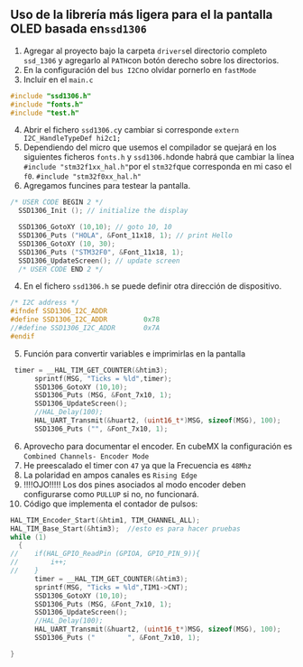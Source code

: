 ## Uso de la librería más ligera para el la pantalla OLED basada en`ssd1306`

1. Agregar al proyecto bajo la carpeta `drivers`el directorio completo `ssd_1306` y agregarlo al `PATH`con botón derecho sobre los directorios.
2. En la configuración del `bus I2C`no olvidar pornerlo en `fastMode`
3. Incluir en el `main.c`
```c 
#include "ssd1306.h"
#include "fonts.h"
#include "test.h"
```
4. Abrir el fichero `ssd1306.c`y cambiar si corresponde ```extern I2C_HandleTypeDef hi2c1;```
5. Dependiendo del micro que usemos el compilador se quejará en los siguientes ficheros `fonts.h` y `ssd1306.h`donde habrá que cambiar
la línea ` #include "stm32f1xx_hal.h"`por el `stm32f`que corresponda en mi caso el `f0`. `#include "stm32f0xx_hal.h"`
6. Agregamos funcines para testear la pantalla.
```c 
/* USER CODE BEGIN 2 */
  SSD1306_Init (); // initialize the display

  SSD1306_GotoXY (10,10); // goto 10, 10
  SSD1306_Puts ("HOLA", &Font_11x18, 1); // print Hello
  SSD1306_GotoXY (10, 30);
  SSD1306_Puts ("STM32F0", &Font_11x18, 1);
  SSD1306_UpdateScreen(); // update screen
  /* USER CODE END 2 */
```
4. En el fichero `ssd1306.h` se puede definir otra dirección de dispositivo.
```c 
/* I2C address */
#ifndef SSD1306_I2C_ADDR
#define SSD1306_I2C_ADDR         0x78
//#define SSD1306_I2C_ADDR       0x7A
#endif
```
5. Función para convertir variables e imprimirlas en la pantalla
```c
 timer = __HAL_TIM_GET_COUNTER(&htim3);
	  sprintf(MSG, "Ticks = %ld",timer);
	  SSD1306_GotoXY (10,10);
	  SSD1306_Puts (MSG, &Font_7x10, 1);
	  SSD1306_UpdateScreen();
	  //HAL_Delay(100);
	  HAL_UART_Transmit(&huart2, (uint16_t*)MSG, sizeof(MSG), 100);
	  SSD1306_Puts ("", &Font_7x10, 1);
 ```
6. Aprovecho para documentar el encoder. En cubeMX la configuración es `Combined Channels- Encoder Mode`
7. He preescalado el timer con `47` ya que la Frecuencia es `48Mhz`
8. La polaridad en ampos canales es `Rising Edge`
9. !!!!OJO!!!!! Los dos pines asociados al modo encoder deben configurarse como `PULLUP` si no, no funcionará.
10. Código que implementa el contador de pulsos:
```c
HAL_TIM_Encoder_Start(&htim1, TIM_CHANNEL_ALL);
HAL_TIM_Base_Start(&htim3);  //esto es para hacer pruebas
while (1)
  {
//	  if(HAL_GPIO_ReadPin (GPIOA, GPIO_PIN_9)){
//		  i++;
//	  }
	  timer = __HAL_TIM_GET_COUNTER(&htim3);
	  sprintf(MSG, "Ticks = %ld",TIM1->CNT);
	  SSD1306_GotoXY (10,10);
	  SSD1306_Puts (MSG, &Font_7x10, 1);
	  SSD1306_UpdateScreen();
	  //HAL_Delay(100);
	  HAL_UART_Transmit(&huart2, (uint16_t*)MSG, sizeof(MSG), 100);
	  SSD1306_Puts ("        ", &Font_7x10, 1);

}
```

